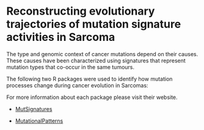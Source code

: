 
# Reconstructing evolutionary trajectories of mutation signature activities in Sarcoma

The type and genomic context of cancer mutations depend on their causes. These causes have been characterized using signatures that represent mutation types that co-occur in the same tumours.


The following two R packages were used to identify how mutation processes change during cancer evolution in Sarcomas:

For more information about each package please visit their website.
* [MutSignatures](https://github.com/dami82/mutSignatures)

* [MutationalPatterns](https://github.com/UMCUGenetics/MutationalPatterns)
